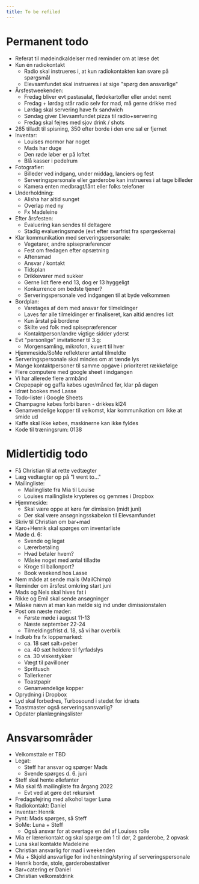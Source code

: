 ```yaml
---
title: To be refiled
---
```


# Permanent todo

- Referat til mødeindkaldelser med reminder om at læse det
- Kun én radiokontakt
    - Radio skal instrueres i, at kun radiokontakten kan svare på spørgsmål
    - Elevsamfundet skal instrueres i at sige "spørg den ansvarlige"
- Årsfestweekenden:
    - Fredag bliver evt pastasalat, flødekartofler eller andet nemt
    - Fredag + lørdag står radio selv for mad, må gerne drikke med
    - Lørdag skal servering have fx sandwich
    - Søndag giver Elevsamfundet pizza til radio+servering
    - Fredag skal fejres med sjov drink / shots
- 265 tilladt til spisning, 350 efter borde i den ene sal er fjernet
- Inventar:
    - Louises mormor har noget
    - Mads har duge
    - Den røde løber er på loftet
    - Blå kasser i pedelrum
- Fotografier:
    - Billeder ved indgang, under middag, lanciers og fest
    - Serveringspersonale eller garderobe kan instrueres i at tage billeder
    - Kamera enten medbragt/lånt eller folks telefoner
- Underholdning:
    - Alisha har altid sunget
    - Overlap med ny
    - Fx Madeleine
- Efter årsfesten:
    - Evaluering kan sendes til deltagere
    - Stadig evalueringsmøde (evt efter svarfrist fra spørgeskema)
- Klar kommunikation med serveringspersonale:
    - Vegetarer, andre spisepræferencer
    - Fest om fredagen efter opsætning
    - Aftensmad
    - Ansvar / kontakt
    - Tidsplan
    - Drikkevarer med sukker
    - Gerne lidt flere end 13, dog er 13 hyggeligt
    - Konkurrence om bedste tjener?
    - Serveringspersonale ved indgangen til at byde velkommen
- Bordplan:
    - Varetages af dem med ansvar for tilmeldinger
    - Laves før alle tilmeldinger er finaliseret, kan altid ændres lidt
    - Kun årstal på bordene
    - Skilte ved folk med spisepræferencer
    - Kontaktperson/andre vigtige sidder yderst
- Evt "personlige" invitationer til 3.g:
    - Morgensamling, mikrofon, kuvert til hver
- Hjemmeside/SoMe reflekterer antal tilmeldte
- Serveringspersonale skal mindes om at tænde lys
- Mange kontaktpersoner til samme opgave i prioriteret rækkefølge
- Flere computere med google sheet i indgangen
- Vi har allerede flere armbånd
- Crepepapir og gaffa købes uger/måned før, klar på dagen
- Idræt bookes med Lasse
- Todo-lister i Google Sheets
- Champagne købes forbi baren - drikkes kl24
- Genanvendelige kopper til velkomst, klar kommunikation om ikke at smide ud
- Kaffe skal ikke købes, maskinerne kan ikke fyldes
- Kode til træningsrum: 0138

# Midlertidig todo

- Få Christian til at rette vedtægter
- Læg vedtægter op på "I went to..."
- Mailingliste:
    - Mailingliste fra Mia til Louise
    - Louises mailingliste krypteres og gemmes i Dropbox
- Hjemmeside:
    - Skal være oppe at køre før dimission (midt juni)
    - Der skal være ansøgningsskabelon til Elevsamfundet
- Skriv til Christian om bar+mad
- Karo+Henrik skal spørges om inventarliste
- Møde d. 6:
    - Svende og legat
    - Lærerbetaling
    - Hvad betaler hvem?
    - Måske noget med antal tilladte
    - Kroge til ballonport?
    - Book weekend hos Lasse
- Nem måde at sende mails (MailChimp)
- Reminder om årsfest omkring start juni
- Mads og Nels skal hives fat i
- Rikke og Emil skal sende ansøgninger
- Måske nævn at man kan melde sig ind under dimissionstalen
- Post om næste møder:
    - Første møde i august 11-13
    - Næste september 22-24
    - Tilmeldingsfrist d. 18, så vi har overblik
- Indkøb fra fx loppemarked:
    - ca. 18 sæt salt+peber
    - ca. 40 sæt holdere til fyrfadslys
    - ca. 30 viskestykker
    - Vægt til pavilloner
    - Sprittusch
    - Tallerkener
    - Toastpapir
    - Genanvendelige kopper
- Oprydning i Dropbox
- Lyd skal forbedres, Turbosound i stedet for idræts
- Toastmaster også serveringsansvarlig?
- Opdater planlægningslister

# Ansvarsområder

- Velkomsttale er TBD
- Legat:
    - Steff har ansvar og spørger Mads
    - Svende spørges d. 6. juni
- Steff skal hente øllefanter
- Mia skal få mailingliste fra årgang 2022
    - Evt ved at gøre det rekursivt
- Fredagsfejring med alkohol tager Luna
- Radiokontakt: Daniel
- Inventar: Henrik
- Pynt: Mads spørges, så Steff
- SoMe: Luna + Steff
    - Også ansvar for at overtage en del af Louises rolle
- Mia er lærerkontakt og skal spørge om 1 til dør, 2 garderobe, 2 opvask
- Luna skal kontakte Madeleine
- Christian ansvarlig for mad i weekenden
- Mia + Skjold ansvarlige for indhentning/styring af serveringspersonale
- Henrik borde, stole, garderobestativer
- Bar+catering er Daniel
- Christian velkomstdrink
